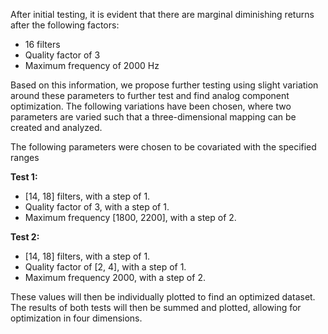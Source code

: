 After initial testing, it is evident that there are marginal diminishing returns after the following factors:

- 16 filters
- Quality factor of 3
- Maximum frequency of 2000 Hz

Based on this information, we propose further testing using slight variation around these parameters
to further test and find analog component optimization. The following variations have been chosen, where
two parameters are varied such that a three-dimensional mapping can be created and analyzed.

The following parameters were chosen to be covariated with the specified ranges

**Test 1:**
- [14, 18] filters, with a step of 1.
- Quality factor of 3, with a step of 1.
- Maximum frequency [1800, 2200], with a step of 2.


**Test 2:**
- [14, 18] filters, with a step of 1.
- Quality factor of [2, 4], with a step of 1.
- Maximum frequency 2000, with a step of 2.

These values will then be individually plotted to find an optimized dataset. The results of both tests will
then be summed and plotted, allowing for optimization in four dimensions.